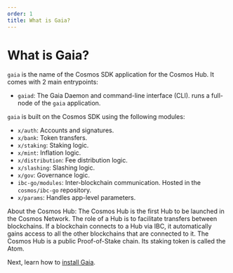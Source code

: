 ```yaml
---
order: 1
title: What is Gaia?
---
```


# What is Gaia?

`gaia` is the name of the Cosmos SDK application for the Cosmos Hub. It comes with 2 main entrypoints:

- `gaiad`: The Gaia Daemon and command-line interface (CLI). runs a full-node of the `gaia` application.

`gaia` is built on the Cosmos SDK using the following modules:

- `x/auth`: Accounts and signatures.
- `x/bank`: Token transfers.
- `x/staking`: Staking logic.
- `x/mint`: Inflation logic.
- `x/distribution`: Fee distribution logic.
- `x/slashing`: Slashing logic.
- `x/gov`: Governance logic.
- `ibc-go/modules`: Inter-blockchain communication. Hosted in the `cosmos/ibc-go` repository.
- `x/params`: Handles app-level parameters.

About the Cosmos Hub: The Cosmos Hub is the first Hub to be launched in the Cosmos Network. The role of a Hub is to facilitate transfers between blockchains. If a blockchain connects to a Hub via IBC, it automatically gains access to all the other blockchains that are connected to it. The Cosmos Hub is a public Proof-of-Stake chain. Its staking token is called the Atom.

Next, learn how to [install Gaia](./installation.md).
